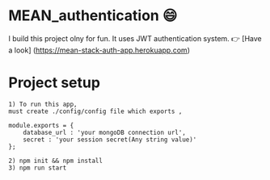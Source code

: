 # MEAN_authentication 😄
I build this project olny for fun.
It uses JWT authentication system.
👉 [Have a look] (https://mean-stack-auth-app.herokuapp.com)

# Project setup
```
1) To run this app, 
must create ./config/config file which exports ,

module.exports = {
    database_url : 'your mongoDB connection url',
    secret : 'your session secret(Any string value)'
};

2) npm init && npm install
3) npm run start

```

